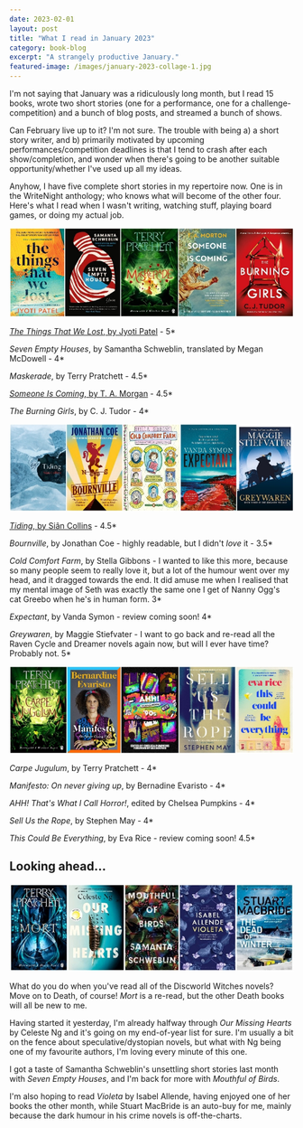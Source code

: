 ```yaml
---
date: 2023-02-01
layout: post
title: "What I read in January 2023"
category: book-blog
excerpt: "A strangely productive January."
featured-image: /images/january-2023-collage-1.jpg
---
```


I'm not saying that January was a ridiculously long month, but I read 15 books, wrote two short stories (one for a performance, one for a challenge-competition) and a bunch of blog posts, and streamed a bunch of shows.

Can February live up to it? I'm not sure. The trouble with being a) a short story writer, and b) primarily motivated by upcoming performances/competition deadlines is that I tend to crash after each show/completion, and wonder when there's going to be another suitable opportunity/whether I've used up all my ideas.

Anyhow, I have five complete short stories in my repertoire now. One is in the WriteNight anthology; who knows what will become of the other four. Here's what I read when I wasn't writing, watching stuff, playing board games, or doing my actual job.

![The Things That We Lost, Seven Empty Houses, Maskerade, Someone Is Coming, The Burning Girls](/images/january-2023-collage-1.jpg)

[<cite>The Things That We Lost</cite>, by Jyoti Patel](/blog-tour-the-things-that-we-lost/) - 5*

<cite>Seven Empty Houses</cite>, by Samantha Schweblin, translated by Megan McDowell - 4*

<cite>Maskerade</cite>, by Terry Pratchett - 4.5*

[<cite>Someone Is Coming</cite>, by T. A. Morgan](/blog-tour-someone-is-coming/) - 4.5*

<cite>The Burning Girls</cite>, by C. J. Tudor - 4*

![Tiding, Bournville, Cold Comfort Farm, Expectant, Greywaren](/images/january-2023-collage-2.jpg)

[<cite>Tiding</cite>, by Siân Collins](/blog-tour-tiding/) - 4.5*

<cite>Bournville</cite>, by Jonathan Coe - highly readable, but I didn't *love* it - 3.5*

<cite>Cold Comfort Farm</cite>, by Stella Gibbons - I wanted to like this more, because so many people seem to really love it, but a lot of the humour went over my head, and it dragged towards the end. It did amuse me when I realised that my mental image of Seth was exactly the same one I get of Nanny Ogg's cat Greebo when he's in human form. 3*

<cite>Expectant</cite>, by Vanda Symon - review coming soon! 4*

<cite>Greywaren</cite>, by Maggie Stiefvater - I want to go back and re-read all the Raven Cycle and Dreamer novels again now, but will I ever have time? Probably not. 5*

![Carpe Jugulum, Manifesto, AHH! That's What I Call Horror!, Sell Us the Rope, This Could Be Everything](/images/january-2023-collage-3.jpg)

<cite>Carpe Jugulum</cite>, by Terry Pratchett - 4*

<cite>Manifesto: On never giving up</cite>, by Bernadine Evaristo - 4*

<cite>AHH! That's What I Call Horror!</cite>, edited by Chelsea Pumpkins - 4*

<cite>Sell Us the Rope</cite>, by Stephen May - 4*

<cite>This Could Be Everything</cite>, by Eva Rice - review coming soon! 4.5*

## Looking ahead...

![Mort, Our Missing Hearts, Mouthful of Birds, Violeta, The Dead of Winter](/images/january-2023-collage-4.jpg)

What do you do when you've read all of the Discworld Witches novels? Move on to Death, of course! <cite>Mort</cite> is a re-read, but the other Death books will all be new to me.

Having started it yesterday, I'm already halfway through <cite>Our Missing Hearts</cite> by Celeste Ng and it's going on my end-of-year list for sure. I'm usually a bit on the fence about speculative/dystopian novels, but what with Ng being one of my favourite authors, I'm loving every minute of this one.

I got a taste of Samantha Schweblin's unsettling short stories last month with <cite>Seven Empty Houses</cite>, and I'm back for more with <cite>Mouthful of Birds</cite>.

I'm also hoping to read <cite>Violeta</cite> by Isabel Allende, having enjoyed one of her books the other month, while Stuart MacBride is an auto-buy for me, mainly because the dark humour in his crime novels is off-the-charts.